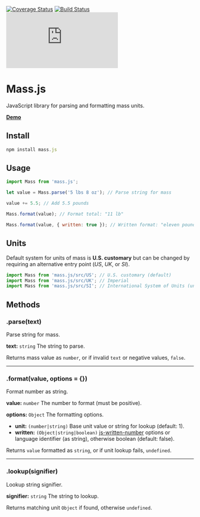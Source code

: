 [![Coverage Status](https://coveralls.io/repos/github/MeekLogic/Mass.js/badge.svg?branch=master)](https://coveralls.io/github/MeekLogic/Mass.js?branch=master) [![Build Status](https://travis-ci.com/MeekLogic/Mass.js.svg?branch=master)](https://travis-ci.com/MeekLogic/Mass.js) ![npm](https://img.shields.io/npm/dm/mass.js)

Mass.js
=======
JavaScript library for parsing and formatting mass units.

**[Demo](https://tylervigario.com/mass/)**

Install
-------
```javascript
npm install mass.js
```

Usage
-----
```javascript
import Mass from 'mass.js';

let value = Mass.parse('5 lbs 8 oz'); // Parse string for mass

value += 5.5; // Add 5.5 pounds

Mass.format(value); // Format total: "11 lb"

Mass.format(value, { written: true }); // Written format: "eleven pounds"
```

Units
-----
Default system for units of mass is **U.S. customary** but can be changed by requiring an alternative entry point (*US*, *UK*, or *SI*).

```javascript
import Mass from 'mass.js/src/US'; // U.S. customary (default)
import Mass from 'mass.js/src/UK'; // Imperial
import Mass from 'mass.js/src/SI'; // International System of Units (unfinished)
```

Methods
-------
### .parse(text)

Parse string for mass.

**text:** `string` The string to parse.

Returns mass value as `number`, or if invalid `text` or negative values, `false`.

------------

### .format(value, options = {})

Format number as string.

**value:** `number` The number to format (must be positive).

**options:** `Object` The formatting options.
- **unit:** `(number|string)` Base unit value or string for lookup (default: 1).
- **written:** `(Object|string|boolean)` [js-written-number](https://github.com/yamadapc/js-written-number#options) options or language identifier (as string), otherwise boolean (default: false).

Returns `value` formatted as `string`, or if unit lookup fails, `undefined`.

------------

### .lookup(signifier)

Lookup string signifier.

**signifier:** `string` The string to lookup.

Returns matching unit `Object` if found, otherwise `undefined`.